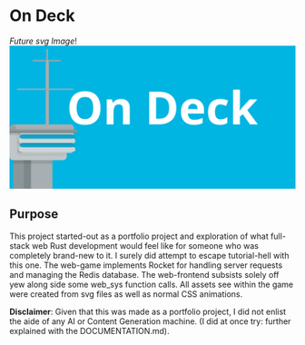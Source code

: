 # On Deck
*Future svg Image*!
![](./src/bin/frontend/extra_files/Github_Ship.svg)

## Purpose
This project started-out as a portfolio project and exploration of what full-stack web Rust development would feel like for someone who was completely brand-new to it. I surely did attempt to escape tutorial-hell with this one. The web-game implements Rocket for handling server requests and managing the Redis database. The web-frontend subsists solely off yew along side some web_sys function calls. All assets see within the game were created from svg files as well as normal CSS animations.

**Disclaimer**: Given that this was made as a portfolio project, I did not enlist the aide of any AI or Content Generation machine. (I did at once try: further explained with the DOCUMENTATION.md).

